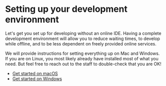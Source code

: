 # Setting up your development environment

Let's get you set up for developing without an online IDE. Having a complete development environment will allow you to reduce waiting times, to develop while offline, and to be less dependent on freely provided online services.

We will provide instructions for setting everything up on Mac and Windows. If you are on Linux, you most likely already have installed most of what you need. But feel free to reach out to the staff to double-check that you are OK!

- [Get started on macOS](/basics/workshop/mac)
- [Get started on Windows](/basics/workshop/windows)
